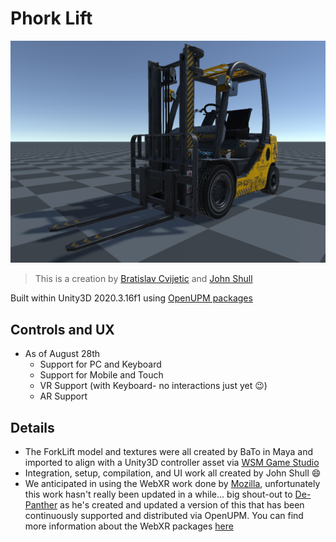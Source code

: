 # Phork Lift

![Phorkie](https://github.com/JShull/PhorkWebGL/blob/main/Images/Phork.PNG)

>This is a creation by [Bratislav Cvijetic](https://twitter.com/BaToART) and [John Shull](https://twitter.com/TheJohnnyFuzz)

Built within Unity3D 2020.3.16f1 using [OpenUPM packages](https://openupm.com/)

## Controls and UX

* As of August 28th
  * Support for PC and Keyboard
  * Support for Mobile and Touch
  * VR Support (with Keyboard- no interactions just yet :wink:)
  * AR Support

## Details

* The ForkLift model and textures were all created by BaTo in Maya and imported to align with a Unity3D controller asset via [WSM Game Studio](https://assetstore.unity.com/publishers/29374)
* Integration, setup, compilation, and UI work all created by John Shull :smile:
* We anticipated in using the WebXR work done by [Mozilla](https://github.com/MozillaReality/unity-webxr-export), unfortunately this work hasn't really been updated in a while... big shout-out to [De-Panther](https://github.com/De-Panther) as he's created and updated a version of this that has been continuously supported and distributed via OpenUPM. You can find more information about the WebXR packages [here](https://github.com/De-Panther/unity-webxr-export)
